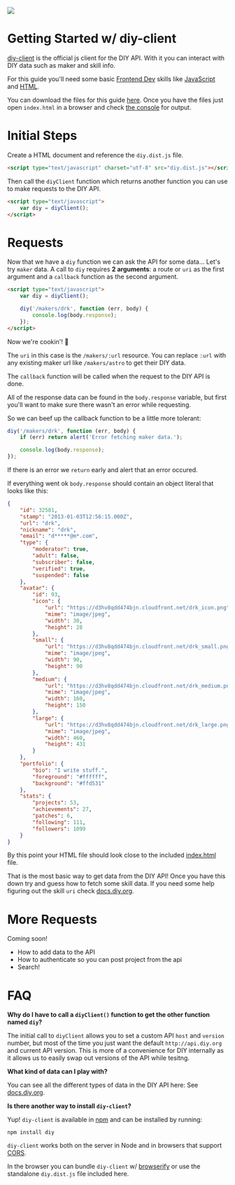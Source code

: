 ![](http://dofr7nqq7emks.cloudfront.net/gra_splash.jpg)

# Getting Started w/ diy-client

[diy-client](https://github.com/diy/diy-client) is the official js client
for the DIY API. With it you can interact with DIY data such as maker
and skill info.

For this guide you'll need some basic
[Frontend Dev](https://diy.org/skills/frontenddev)
skills like
[JavaScript](https://diy.org/skills/frontenddev/challenges/1057/flash-colors-with-javascript-in-jsfiddle)
and
[HTML](https://diy.org/skills/frontenddev/challenges/1028/create-a-basic-html-website-with-jsfiddle).

You can download the files for this guide
[here](https://github.com/derekr/diy-client-example/archive/master.zip).
Once you have the files just open `index.html` in a browser and check
[the console](https://diy.org/skills/frontenddev/challenges/1030/find-bugs-with-web-inspector)
for output.

# Initial Steps

Create a HTML document and reference the `diy.dist.js` file.

```html
<script type="text/javascript" charset="utf-8" src="diy.dist.js"></script>
```

Then call the `diyClient` function which returns another function you can use
to make requests to the DIY API.

```html
<script type="text/javascript">
    var diy = diyClient();
</script>
```

# Requests

Now that we have a `diy` function we can ask the API for some data… Let's try
`maker` data. A call to `diy` requires **2 arguments**: a route or `uri` as the first argument and
a `callback` function as the second argument.

```html
<script type="text/javascript">
    var diy = diyClient();

    diy('/makers/drk', function (err, body) {
        console.log(body.response);
    });
</script>
```

Now we're cookin'! :egg:

The `uri` in this case is the `/makers/:url` resource. You can replace `:url`
with any existing maker url like `/makers/astro` to get their DIY data.

The `callback` function will be called when the request to the DIY API is done.

All of the response data can be found in the `body.response` variable, but first
you'll want to make sure there wasn't an error while requesting.

So we can beef up the callback function to be a little more tolerant:

```js
diy('/makers/drk', function (err, body) {
    if (err) return alert('Error fetching maker data.');

    console.log(body.response);
});
```

If there is an error we `return` early and alert that an error occured.

If everything went ok `body.response` should contain an object literal that
looks like this:

```json
{
    "id": 32581,
    "stamp": "2013-01-03T12:56:15.000Z",
    "url": "drk",
    "nickname": "drk",
    "email": "d*****@m*.com",
    "type": {
        "moderator": true,
        "adult": false,
        "subscriber": false,
        "verified": true,
        "suspended": false
    },
    "avatar": {
        "id": 93,
        "icon": {
            "url": "https://d3hv8qdd474bjn.cloudfront.net/drk_icon.png",
            "mime": "image/jpeg",
            "width": 30,
            "height": 28
        },
        "small": {
            "url": "https://d3hv8qdd474bjn.cloudfront.net/drk_small.png",
            "mime": "image/jpeg",
            "width": 90,
            "height": 90
        },
        "medium": {
            "url": "https://d3hv8qdd474bjn.cloudfront.net/drk_medium.png",
            "mime": "image/jpeg",
            "width": 160,
            "height": 150
        },
        "large": {
            "url": "https://d3hv8qdd474bjn.cloudfront.net/drk_large.png",
            "mime": "image/jpeg",
            "width": 460,
            "height": 431
        }
    },
    "portfolio": {
        "bio": "I write stuff.",
        "foreground": "#ffffff",
        "background": "#ffd531"
    },
    "stats": {
        "projects": 53,
        "achievements": 27,
        "patches": 6,
        "following": 111,
        "followers": 1099
    }
}
```

By this point your HTML file should look close to the included
[index.html](https://github.com/derekr/diy-client-example/blob/master/index.html) file.

That is the most basic way to get data from the DIY API! Once
you have this down try and guess how to fetch some skill data. If you need
some help figuring out the skill `uri` check [docs.diy.org](http://docs.diy.org).

# More Requests

Coming soon!

* How to add data to the API
* How to authenticate so you can post project from the api
* Search!

# FAQ

**Why do I have to call a `diyClient()` function to get the other function named `diy`?**

The initial call to `diyClient` allows you to set a custom API `host` and `version`
number, but most of the time you just want the default `http://api.diy.org` and
current API version. This is more of a convenience for DIY internally as
it allows us to easily swap out versions of the API while tesitng.

**What kind of data can I play with?**

You can see all the different types of data in the DIY API here:
See [docs.diy.org](http://docs.diy.org).

**Is there another way to install `diy-client`?**

Yup! `diy-client` is available in [npm](https://www.npmjs.org/package/diy) and
can be installed by running:

```shell
npm install diy
```

`diy-client` works both on the server in Node and in browsers that support
[CORS](https://developer.mozilla.org/en-US/docs/Web/HTTP/Access_control_CORS).

In the browser you can bundle `diy-client` w/
[browserify](https://github.com/substack/node-browserify) or use the standalone
`diy.dist.js` file included here.
